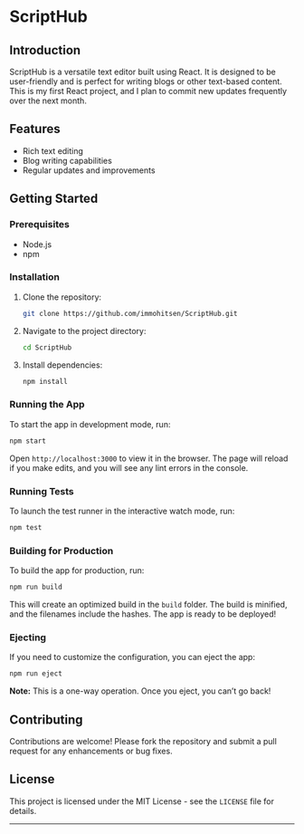 

# ScriptHub

## Introduction

ScriptHub is a versatile text editor built using React. It is designed to be user-friendly and is perfect for writing blogs or other text-based content. This is my first React project, and I plan to commit new updates frequently over the next month.

## Features

- Rich text editing
- Blog writing capabilities
- Regular updates and improvements

## Getting Started

### Prerequisites

- Node.js
- npm

### Installation

1. Clone the repository:
    ```bash
    git clone https://github.com/immohitsen/ScriptHub.git
    ```
2. Navigate to the project directory:
    ```bash
    cd ScriptHub
    ```
3. Install dependencies:
    ```bash
    npm install
    ```

### Running the App

To start the app in development mode, run:
```bash
npm start
```
Open `http://localhost:3000` to view it in the browser. The page will reload if you make edits, and you will see any lint errors in the console.

### Running Tests

To launch the test runner in the interactive watch mode, run:
```bash
npm test
```

### Building for Production

To build the app for production, run:
```bash
npm run build
```
This will create an optimized build in the `build` folder. The build is minified, and the filenames include the hashes. The app is ready to be deployed!

### Ejecting

If you need to customize the configuration, you can eject the app:
```bash
npm run eject
```
**Note:** This is a one-way operation. Once you eject, you can’t go back!

## Contributing

Contributions are welcome! Please fork the repository and submit a pull request for any enhancements or bug fixes.

## License

This project is licensed under the MIT License - see the `LICENSE` file for details.

---
